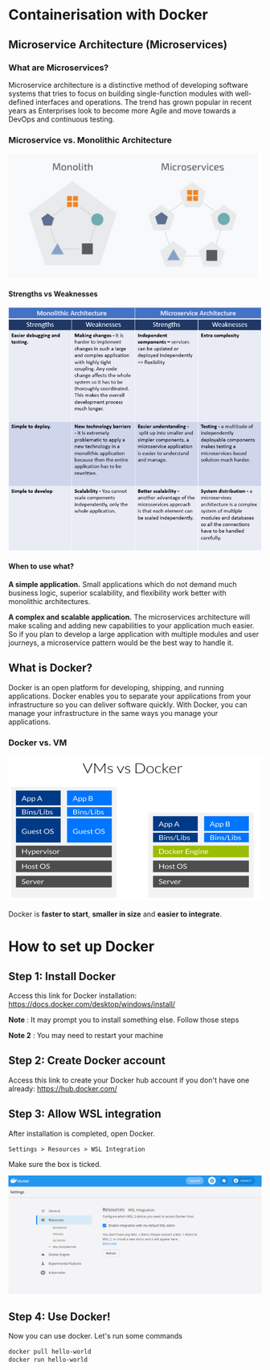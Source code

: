 # Containerisation with Docker
## Microservice Architecture (Microservices)
### What are Microservices?

Microservice architecture is a distinctive method of developing software systems that tries to focus on building single-function modules with well-defined interfaces and operations. The trend has grown popular in recent years as Enterprises look to become more Agile and move towards a DevOps and continuous testing.

### Microservice vs. Monolithic Architecture

![alt text](https://github.com/ioanan11/SRE_docker/blob/main/Screenshot%202021-09-28%20084116.png)

#### Strengths vs Weaknesses

![alt text](https://github.com/ioanan11/SRE_docker/blob/main/Screenshot%202021-09-28%20085632.png)

#### When to use what?

**A simple application.**  Small applications which do not demand much business logic, superior scalability, and flexibility work better with monolithic architectures.

**A complex and scalable application.** The microservices architecture will make scaling and adding new capabilities to your application much easier. So if you plan to develop a large application with multiple modules and user journeys, a microservice pattern would be the best way to handle it.


## What is Docker?

Docker is an open platform for developing, shipping, and running applications. Docker enables you to separate your applications from your infrastructure so you can deliver software quickly. With Docker, you can manage your infrastructure in the same ways you manage your applications.

### Docker vs. VM

![alt text](https://github.com/ioanan11/SRE_docker/blob/main/Screenshot%202021-09-28%20090412.png)

Docker is **faster to start**, **smaller in size** and **easier to integrate**.

# How to set up Docker

## Step 1: Install Docker 

Access this link for Docker installation: https://docs.docker.com/desktop/windows/install/

**Note** : It may prompt you to install something else. Follow those steps

**Note 2** : You may need to restart your machine

## Step 2: Create Docker account

Access this link to create your Docker hub account if you don't have one already: https://hub.docker.com/ 

## Step 3: Allow WSL integration

After installation is completed, open Docker.

```
Settings > Resources > WSL Integration
```

Make sure the box is ticked. 

![alt text](https://github.com/ioanan11/SRE_docker/blob/main/Screenshot%202021-09-28%20091638.png)

## Step 4: Use Docker!

Now you can use docker. Let's run some commands

```
docker pull hello-world
docker run hello-world
```
